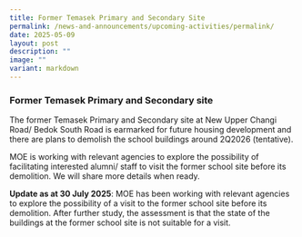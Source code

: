 ```yaml
---
title: Former Temasek Primary and Secondary Site
permalink: /news-and-announcements/upcoming-activities/permalink/
date: 2025-05-09
layout: post
description: ""
image: ""
variant: markdown
---
```

### **Former Temasek Primary and Secondary site**
The former Temasek Primary and Secondary site at New Upper Changi Road/ Bedok South Road is earmarked for future housing development and there are plans to demolish the school buildings around 2Q2026 (tentative). 

MOE is working with relevant agencies to explore the possibility of facilitating interested alumni/ staff to visit the former school site before its demolition. We will share more details when ready.

**Update as at 30 July 2025**: 
MOE has been working with relevant agencies to explore the possibility of a visit to the former school site before its demolition. After further study, the assessment is that the state of the buildings at the former school site is not suitable for a visit.